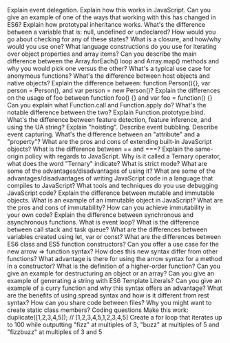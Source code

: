 Explain event delegation.
Explain how this works in JavaScript.
Can you give an example of one of the ways that working with this has changed in ES6?
Explain how prototypal inheritance works.
What's the difference between a variable that is: null, undefined or undeclared?
How would you go about checking for any of these states?
What is a closure, and how/why would you use one?
What language constructions do you use for iterating over object properties and array items?
Can you describe the main difference between the Array.forEach() loop and Array.map() methods and why you would pick one versus the other?
What's a typical use case for anonymous functions?
What's the difference between host objects and native objects?
Explain the difference between: function Person(){}, var person = Person(), and var person = new Person()?
Explain the differences on the usage of foo between function foo() {} and var foo = function() {}
Can you explain what Function.call and Function.apply do? What's the notable difference between the two?
Explain Function.prototype.bind.
What's the difference between feature detection, feature inference, and using the UA string?
Explain "hoisting".
Describe event bubbling.
Describe event capturing.
What's the difference between an "attribute" and a "property"?
What are the pros and cons of extending built-in JavaScript objects?
What is the difference between == and ===?
Explain the same-origin policy with regards to JavaScript.
Why is it called a Ternary operator, what does the word "Ternary" indicate?
What is strict mode? What are some of the advantages/disadvantages of using it?
What are some of the advantages/disadvantages of writing JavaScript code in a language that compiles to JavaScript?
What tools and techniques do you use debugging JavaScript code?
Explain the difference between mutable and immutable objects.
What is an example of an immutable object in JavaScript?
What are the pros and cons of immutability?
How can you achieve immutability in your own code?
Explain the difference between synchronous and asynchronous functions.
What is event loop?
What is the difference between call stack and task queue?
What are the differences between variables created using let, var or const?
What are the differences between ES6 class and ES5 function constructors?
Can you offer a use case for the new arrow => function syntax? How does this new syntax differ from other functions?
What advantage is there for using the arrow syntax for a method in a constructor?
What is the definition of a higher-order function?
Can you give an example for destructuring an object or an array?
Can you give an example of generating a string with ES6 Template Literals?
Can you give an example of a curry function and why this syntax offers an advantage?
What are the benefits of using spread syntax and how is it different from rest syntax?
How can you share code between files?
Why you might want to create static class members?
Coding questions
Make this work:
duplicate([1,2,3,4,5]); // [1,2,3,4,5,1,2,3,4,5]
Create a for loop that iterates up to 100 while outputting "fizz" at multiples of 3, "buzz" at multiples of 5 and "fizzbuzz" at multiples of 3 and 5
